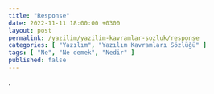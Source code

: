 ```yaml
---
title: "Response"
date: 2022-11-11 18:00:00 +0300
layout: post
permalink: /yazilim/yazilim-kavramlar-sozluk/response
categories: [ "Yazılım", "Yazılım Kavramları Sözlüğü" ]
tags: [ "Ne", "Ne demek", "Nedir" ]
published: false
---
```


.
